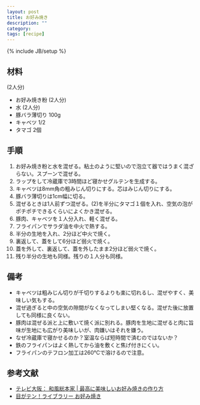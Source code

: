 ```yaml
---
layout: post
title: お好み焼き
description: ""
category: 
tags: [recipe]
---
```

{% include JB/setup %}

## 材料

(2人分)

* お好み焼き粉 (2人分)
* 水 (2人分)
* 豚バラ薄切り 100g
* キャベツ 1/2
* タマゴ 2個

## 手順

1. お好み焼き粉と水を混ぜる。粘土のように堅いので泡立て器ではうまく混ざらない。スプーンで混ぜる。
2. ラップをして冷蔵庫で3時間ほど寝かせグルテンを生成する。
3. キャベツは8mm角の粗みじん切りにする。芯はみじん切りにする。
4. 豚バラ薄切りは1cm幅に切る。
5. 混ぜるときは1人前ずつ混ぜる。(2)を半分にタマゴ１個を入れ、空気の泡がポチポチできるくらいによくかき混ぜる。
6. 豚肉、キャベツを１人分入れ、軽く混ぜる。
7. フライパンでサラダ油を中火で熱する。
8. 半分の生地を入れ、2分ほど中火で焼く。
9. 裏返して、蓋をして6分ほど弱火で焼く。
0. 蓋を外して、裏返して、蓋を外したまま2分ほど弱火で焼く。
1. 残り半分の生地も同様。残りの１人分も同様。

## 備考

* キャベツは粗みじん切りが千切りするよりも楽に切れるし、混ぜやすく、美味しい気もする。
* 混ぜ過ぎると中の空気の隙間がなくなってしまい堅くなる。混ぜた後に放置しても同様に良くない。
* 豚肉は混ぜる派と上に敷いて焼く派に別れる。豚肉を生地に混ぜると肉に旨味が生地にも広がり美味しいが、肉嫌いはそれを嫌う。
* なぜ冷蔵庫で寝かせるのか？室温ならば短時間で済むのではないか？
* 鉄のフライパンはよく熱してから油を敷くと焦げ付きにくい。
* フライパンのテフロン加工は260℃で溶けるので注意。

## 参考文献 

* [テレビ大阪： 和風総本家 | 最高に美味しいお好み焼きの作り方](http://www.tv-osaka.co.jp/wafu/recipe/090817okonomi.html)
* [目がテン！ライブラリー お好み焼き](http://www.ntv.co.jp/megaten/library/date/14/02/0216.html)
